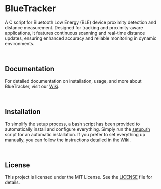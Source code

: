 # BlueTracker
A C script for Bluetooth Low Energy (BLE) device proximity detection and distance measurement. Designed for tracking and proximity-aware applications, it features continuous scanning and real-time distance updates, ensuring enhanced accuracy and reliable monitoring in dynamic environments.

<br>

## Documentation
For detailed documentation on installation, usage, and more about BlueTracker, visit our [Wiki](https://github.com/olivercalazans/BlueTracker/wiki).
  
<br>

## Installation
To simplify the setup process, a bash script has been provided to automatically install and configure everything. Simply run the [setup.sh](setup.sh) script for an automatic installation. If you prefer to set everything up manually, you can follow the instructions detailed in the [Wiki](https://github.com/olivercalazans/BlueTracker/wiki/Installation).

<br>

## License
This project is licensed under the MIT License. See the [LICENSE](LICENSE) file for details.
